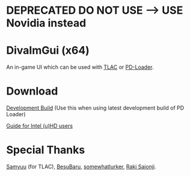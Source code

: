# DEPRECATED DO NOT USE --> USE Novidia instead
# DivaImGui (x64)

An in-game UI which can be used with [TLAC](https://github.com/samyuu/TotallyLegitArcadeController) or [PD-Loader](https://notabug.org/nastys/PD-Loader).

# Download

[Development Build](https://ci.appveyor.com/project/lybxlpsv/divaimgui/build/artifacts) (Use this when using latest development build of PD Loader)

[Guide for Intel (u)HD users](https://github.com/lybxlpsv/DivaImGui/wiki/AMD-and-Intel-Guide)

# Special Thanks

[Samyuu](https://github.com/samyuu/) (for TLAC), [BesuBaru](https://github.com/BesuBaru), [somewhatlurker](https://github.com/somewhatlurker), [Raki Saionji](https://github.com/rakisaionji).
